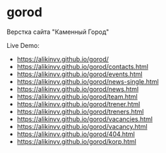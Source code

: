 # gorod
Верстка сайта "Каменный Город"

Live Demo: 
 - https://alikinvv.github.io/gorod/
 - https://alikinvv.github.io/gorod/contacts.html
 - https://alikinvv.github.io/gorod/events.html
 - https://alikinvv.github.io/gorod/news-single.html
 - https://alikinvv.github.io/gorod/news.html
 - https://alikinvv.github.io/gorod/team.html
 - https://alikinvv.github.io/gorod/trener.html
 - https://alikinvv.github.io/gorod/treners.html
 - https://alikinvv.github.io/gorod/vacancies.html
 - https://alikinvv.github.io/gorod/vacancy.html
 - https://alikinvv.github.io/gorod/404.html
 - https://alikinvv.github.io/gorod/korp.html
